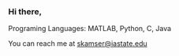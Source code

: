 ### Hi there,
Programing Languages: MATLAB, Python, C, Java

You can reach me at skamser@iastate.edu
